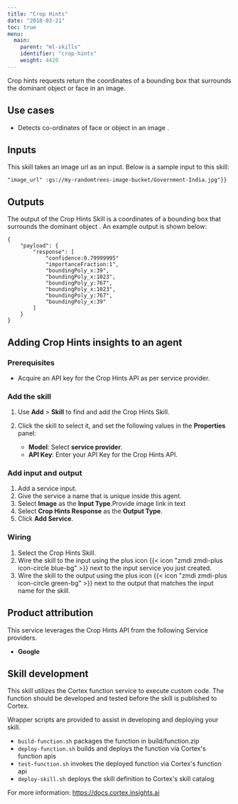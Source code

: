 ```yaml
---
title: "Crop Hints"
date: "2018-03-21"
toc: true
menu:
  main:
    parent: "ml-skills"
    identifier: "crop-hints"
    weight: 4420
---
```


Crop hints requests return the coordinates of a bounding box that surrounds the dominant object or face in an image.

## Use cases
- Detects co-ordinates of face or object in an image .

## Inputs
This skill takes an image url as an input.
Below is a sample input to this skill:

```
"image_url" :gs://my-randomtrees-image-bucket/Government-India.jpg"}}
```

## Outputs
The output of the Crop Hints Skill is a coordinates of a bounding box that surrounds the dominant object . An example output is shown below:

```
{
    "payload": {
        "response": [
            "confidence:0.79999995"
            "importanceFraction:1",
            "boundingPoly_x:39",
            "boundingPoly_x:1023",
            "boundingPoly_y:767",
            "boundingPoly_x:1023",
            "boundingPoly_y:767",
            "boundingPoly_x:39"
        ]
    }
}

```

## Adding Crop Hints insights to an agent
### Prerequisites
* Acquire an API key for the Crop Hints API as per service provider.

### Add the skill
1. Use **Add** > **Skill** to find and add the Crop Hints Skill.
1. Click the skill to select it, and set the following values in the **Properties** panel:
 
    * **Model**: Select **service provider**.
    * **API Key**: Enter your API Key for the Crop Hints API.

### Add input and output
1. Add a service input.
1. Give the service a name that is unique inside this agent.
1. Select **Image** as the **Input Type**.Provide image link in text
1. Select **Crop Hints Response** as the **Output Type**.
1. Click **Add Service**.

### Wiring
1. Select the Crop Hints Skill.
2. Wire the skill to the input using the plus icon {{< icon "zmdi zmdi-plus icon-circle blue-bg" >}} next to the input service you just created.
3. Wire the skill to the output using the plus icon {{< icon "zmdi zmdi-plus icon-circle green-bg" >}} next to the output that matches the input name for the skill.

## Product attribution
This service leverages the Crop Hints API from the following Service providers.
* **Google**

## Skill development
This skill utilizes the Cortex function service to execute custom code.
The function should be developed and tested before the skill is published to Cortex.
  
Wrapper scripts are provided to assist in developing and deploying your skill.
* `build-function.sh` packages the function in build/function.zip
* `deploy-function.sh` builds and deploys the function via Cortex's function apis
* `test-function.sh` invokes the deployed function via Cortex's function api
* `deploy-skill.sh` deploys the skill definition to Cortex's skill catalog

For more information: https://docs.cortex.insights.ai
